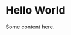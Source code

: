 # Hello World

  <script lang="react">
    import HelloWorld from '../components/react/HelloWorld.tsx';
  </script>

<span class="original-content">Some content here.</span>

  <HelloWorld client:only uniqueid="state-test-component" />
